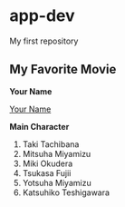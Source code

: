 # app-dev
My first repository
## My Favorite Movie
**Your Name**

[Your Name](https://animesuge.to/anime/your-name-nkll/ep-1)

**Main Character**
1. Taki Tachibana
2. Mitsuha Miyamizu
3. Miki Okudera
4. Tsukasa Fujii
5. Yotsuha Miyamizu
6. Katsuhiko Teshigawara

[^1]: Your Name is a touching, emotional, dramatic movie about two character, Taki and Mitsuha, who begin waking up in each other's bodies every few days. They learn to work together to make both their lives as normal as possible and eventually, both attempt to visit one another.
